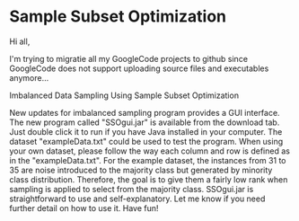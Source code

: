Sample Subset Optimization
==========================

Hi all, 

I'm trying to migratie all my GoogleCode projects to github since GoogleCode does not support uploading source files and executables anymore...

Imbalanced Data Sampling Using Sample Subset Optimization



New updates for imbalanced sampling program provides a GUI interface. The new program called "SSOgui.jar" is available from the download tab. Just double click it to run if you have Java installed in your computer. The dataset "exampleData.txt" could be used to test the program. When using your own dataset, please follow the way each column and row is defined as in the "exampleData.txt". For the example dataset, the instances from 31 to 35 are noise introduced to the majority class but generated by minority class distribution. Therefore, the goal is to give them a fairly low rank when sampling is applied to select from the majority class. SSOgui.jar is straightforward to use and self-explanatory. Let me know if you need further detail on how to use it. Have fun!

